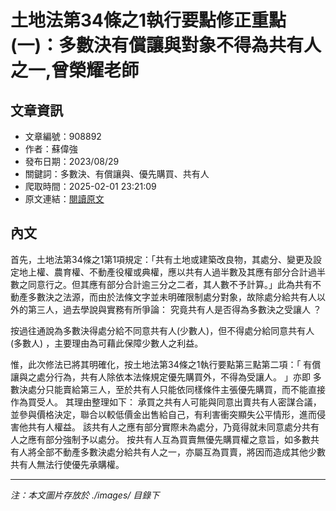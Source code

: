 # 土地法第34條之1執行要點修正重點(一)：多數決有償讓與對象不得為共有人之一,曾榮耀老師

## 文章資訊
- 文章編號：908892
- 作者：蘇偉強
- 發布日期：2023/08/29
- 關鍵詞：多數決、有償讓與、優先購買、共有人
- 爬取時間：2025-02-01 23:21:09
- 原文連結：[閱讀原文](https://real-estate.get.com.tw/Columns/detail.aspx?no=908892)

## 內文


首先，土地法第34條之1第1項規定：「共有土地或建築改良物，其處分、變更及設定地上權、農育權、不動產役權或典權，應以共有人過半數及其應有部分合計過半數之同意行之。但其應有部分合計逾三分之二者，其人數不予計算。」此為共有不動產多數決之法源，而由於法條文字並未明確限制處分對象，故除處分給共有人以外的第三人，過去學說與實務有所爭論：
究竟共有人是否得為多數決之受讓人
？


按過往通說為多數決得處分給不同意共有人(少數人)，但不得處分給同意共有人(多數人)
，主要理由為可藉此保障少數人之利益。


惟，此次修法已將其明確化，按土地法第34條之1執行要點第三點第二項：「
有償讓與之處分行為，共有人除依本法條規定優先購買外，不得為受讓人。
」亦即
多數決處分只能賣給第三人，至於共有人只能依同樣條件主張優先購買，而不能直接作為買受人。
其理由整理如下：
承買之共有人可能與同意出賣共有人密謀合議，並參與價格決定，聯合以較低價金出售給自己，有利害衝突顯失公平情形，進而侵害他共有人權益。
該共有人之應有部分實際未為處分，乃竟得就未同意處分共有人之應有部分強制予以處分。
按共有人互為買賣無優先購買權之意旨，如多數共有人將全部不動產多數決處分給共有人之一，亦屬互為買賣，將因而造成其他少數共有人無法行使優先承購權。

---
*注：本文圖片存放於 ./images/ 目錄下*
